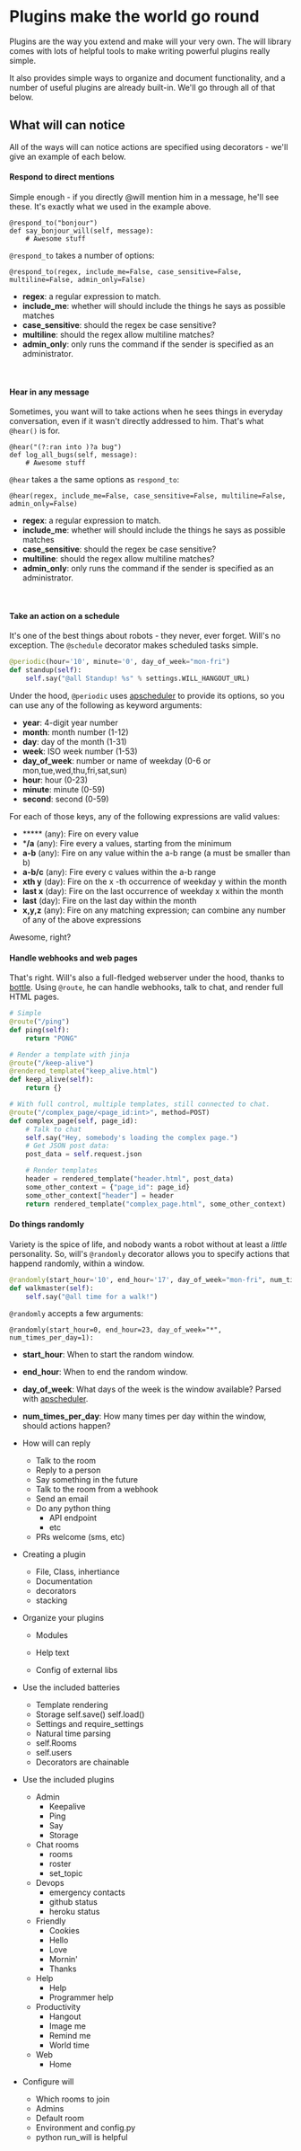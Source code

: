 # Plugins make the world go round

Plugins are the way you extend and make will your very own.  The will library comes with lots of helpful tools to make writing powerful plugins really simple.

It also provides simple ways to organize and document functionality, and a number of useful plugins are already built-in. We'll go through all of that below.

## What will can notice

All of the ways will can notice actions are specified using decorators - we'll give an example of each below.


#### Respond to direct mentions

Simple enough - if you directly @will mention him in a message, he'll see these.  It's exactly what we used in the example above.

```
@respond_to("bonjour")
def say_bonjour_will(self, message):
    # Awesome stuff
```

`@respond_to` takes a number of options:

```
@respond_to(regex, include_me=False, case_sensitive=False, multiline=False, admin_only=False)
```

- **regex**: a regular expression to match.
- **include_me**: whether will should include the things he says as possible matches
- **case_sensitive**: should the regex be case sensitive?
- **multiline**: should the regex allow multiline matches?
- **admin_only**: only runs the command if the sender is specified as an administrator.

&nbsp; 

#### Hear in any message

Sometimes, you want will to take actions when he sees things in everyday conversation, even if it wasn't directly addressed to him.  That's what `@hear()` is for.

```
@hear("(?:ran into )?a bug")
def log_all_bugs(self, message):
    # Awesome stuff
```

`@hear` takes a the same options as `respond_to`:

```
@hear(regex, include_me=False, case_sensitive=False, multiline=False, admin_only=False)
```

- **regex**: a regular expression to match.
- **include_me**: whether will should include the things he says as possible matches
- **case_sensitive**: should the regex be case sensitive?
- **multiline**: should the regex allow multiline matches?
- **admin_only**: only runs the command if the sender is specified as an administrator.

&nbsp; 

#### Take an action on a schedule

It's one of the best things about robots - they never, ever forget.  Will's no exception.  The `@schedule` decorator makes scheduled tasks simple.

```python
@periodic(hour='10', minute='0', day_of_week="mon-fri")
def standup(self):
    self.say("@all Standup! %s" % settings.WILL_HANGOUT_URL)
```

Under the hood, `@periodic` uses [apscheduler](http://apscheduler.readthedocs.org/en/latest/cronschedule.html#available-fields) to provide its options, so you can use any of the following as keyword arguments:

- **year**: 4-digit year number
- **month**: month number (1-12)
- **day**: day of the month (1-31)
- **week**: ISO week number (1-53)
- **day_of_week**: number or name of weekday (0-6 or mon,tue,wed,thu,fri,sat,sun)
- **hour**: hour (0-23)
- **minute**: minute (0-59)
- **second**: second (0-59)


For each of those keys, any of the following expressions are valid values:

- ***** (any): Fire on every value
- ***/a** (any): Fire every a values, starting from the minimum
- **a-b** (any): Fire on any value within the a-b range (a must be smaller than b)
- **a-b/c** (any): Fire every c values within the a-b range
- **xth y** (day): Fire on the x -th occurrence of weekday y within the month
- **last x** (day): Fire on the last occurrence of weekday x within the month
- **last** (day): Fire on the last day within the month
- **x,y,z** (any): Fire on any matching expression; can combine any number of any of the above expressions


Awesome, right?


#### Handle webhooks and web pages

That's right. Will's also a full-fledged webserver under the hood, thanks to [bottle](http://bottlepy.org).  Using `@route`, he can handle webhooks, talk to chat, and render full HTML pages.

```python
# Simple
@route("/ping")
def ping(self):
    return "PONG"

# Render a template with jinja
@route("/keep-alive")
@rendered_template("keep_alive.html")
def keep_alive(self):
    return {}

# With full control, multiple templates, still connected to chat.
@route("/complex_page/<page_id:int>", method=POST)
def complex_page(self, page_id):
    # Talk to chat
    self.say("Hey, somebody's loading the complex page.")
    # Get JSON post data:
    post_data = self.request.json

    # Render templates
    header = rendered_template("header.html", post_data)
    some_other_context = {"page_id": page_id}
    some_other_context["header"] = header
    return rendered_template("complex_page.html", some_other_context)
```

#### Do things randomly

Variety is the spice of life, and nobody wants a robot without at least a *little* personality.  So, will's `@randomly` decorator allows you to specify actions that happend randomly, within a window.

```python
@randomly(start_hour='10', end_hour='17', day_of_week="mon-fri", num_times_per_day=1)
def walkmaster(self):
    self.say("@all time for a walk!")
```

`@randomly` accepts a few arguments:

```
@randomly(start_hour=0, end_hour=23, day_of_week="*", num_times_per_day=1):
```

- **start_hour**:  When to start the random window.
- **end_hour**:  When to end the random window.
- **day_of_week**:  What days of the week is the window available? Parsed with [apscheduler](http://apscheduler.readthedocs.org/en/latest/cronschedule.html#available-fields).
- **num_times_per_day**:  How many times per day within the window, should actions happen?


- How will can reply
    - Talk to the room
    - Reply to a person
    - Say something in the future
    - Talk to the room from a webhook
    - Send an email
    - Do any python thing
        - API endpoint
        - etc
    - PRs welcome (sms, etc)

- Creating a plugin
    - File, Class, inhertiance
    - Documentation
    - decorators
    - stacking

- Organize your plugins
    - Modules
    
    - Help text
    - Config of external libs

- Use the included batteries
    - Template rendering
    - Storage
        self.save()
        self.load()
    - Settings and require_settings
    - Natural time parsing
    - self.Rooms
    - self.users
    - Decorators are chainable

- Use the included plugins
    - Admin
        - Keepalive
        - Ping
        - Say
        - Storage
    - Chat rooms
        - rooms
        - roster
        - set_topic
    - Devops
        - emergency contacts
        - github status
        - heroku status
    - Friendly
        - Cookies
        - Hello
        - Love
        - Mornin'
        - Thanks
    - Help
        - Help
        - Programmer help
    - Productivity
        - Hangout
        - Image me
        - Remind me
        - World time
    - Web
        - Home

- Configure will
    - Which rooms to join
    - Admins
    - Default room
    - Environment and config.py
    - python run_will is helpful